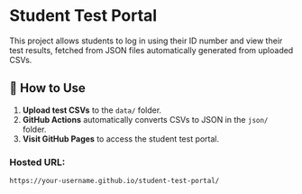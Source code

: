 # Student Test Portal

This project allows students to log in using their ID number and view their test results, fetched from JSON files automatically generated from uploaded CSVs.

## 🚀 How to Use

1. **Upload test CSVs** to the `data/` folder.
2. **GitHub Actions** automatically converts CSVs to JSON in the `json/` folder.
3. **Visit GitHub Pages** to access the student test portal.

### Hosted URL:
```
https://your-username.github.io/student-test-portal/
```
